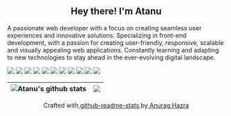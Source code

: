 <link rel="preconnect" href="https://fonts.googleapis.com">
<link rel="preconnect" href="https://fonts.gstatic.com" crossorigin>
<link href="https://fonts.googleapis.com/css2?family=Montserrat:ital,wght@0,100..900;1,100..900&display=swap" rel="stylesheet">
<h2 align="center">Hey there! I'm Atanu</h2> 

<p>
A passionate web developer with a focus on creating seamless user experiences and innovative solutions. Specializing in front-end development, with a passion for creating user-friendly, responsive, scalable and visually appealing web applications. Constantly learning and adapting to new technologies to stay ahead in the ever-evolving digital landscape.
</p>

<p><span><img src="https://img.shields.io/badge/html5-%23E34F26.svg?style=for-the-badge&logo=html5&logoColor=white"/> </span/><img src="https://img.shields.io/badge/css3-%231572B6.svg?style=for-the-badge&logo=css3&logoColor=white"/> </span/><img src="https://img.shields.io/badge/javascript-%23323330.svg?style=for-the-badge&logo=javascript&logoColor=%23F7DF1E"/> </span/><img src="https://img.shields.io/badge/bootstrap-%238511FA.svg?style=for-the-badge&logo=bootstrap&logoColor=white"/> </span/><img src="https://img.shields.io/badge/tailwindcss-%2338B2AC.svg?style=for-the-badge&logo=tailwind-css&logoColor=white"/> </span/><img src="https://img.shields.io/badge/green%20sock-88CE02?style=for-the-badge&logo=greensock&logoColor=blue"/> </span/><img src="https://img.shields.io/badge/node.js-6DA55F?style=for-the-badge&logo=node.js&logoColor=white"/> </span/><img src="https://img.shields.io/badge/react-%2320232a.svg?style=for-the-badge&logo=react&logoColor=%2361DAFB"/> </span/> </span/><img src="https://img.shields.io/badge/MongoDB-%234ea94b.svg?style=for-the-badge&logo=mongodb&logoColor=white"/> </span/> </span/><img src="https://img.shields.io/badge/php-%23777BB4.svg?style=for-the-badge&logo=php&logoColor=white"/> </span/> </span/><img src="https://img.shields.io/badge/mysql-4479A1.svg?style=for-the-badge&logo=mysql&logoColor=white"/> </span/></p>

|<img align="center" src="https://github-readme-stats.vercel.app/api?username=WebdevAtanu&show_icons=true&include_all_commits=false&theme=dracula&hide_border=false" alt="Atanu's github stats" />|<img align="center" src="https://github-readme-stats.vercel.app/api/top-langs/?username=WebdevAtanu&layout=compact&theme=catppuccin_mocha&hide_border=false" />|
| - | - |


<p align="center" >Crafted with<a href="https://github.com/anuraghazra/github-readme-stats"> github-readme-stats </a>by<a href="https://github.com/anuraghazra"> Anurag Hazra</a></p>
